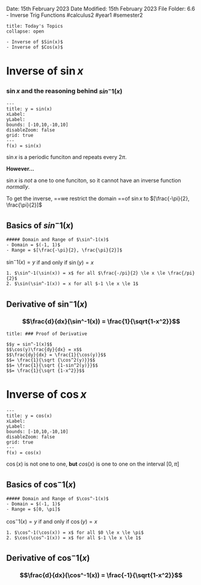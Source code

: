 Date: 15th February 2023
Date Modified: 15th February 2023
File Folder: 6.6 - Inverse Trig Functions
#calculus2 #year1 #semester2

```ad-abstract
title: Today's Topics
collapse: open

- Inverse of $Sin(x)$
- Inverse of $Cos(x)$

```

# Inverse of $\sin{x}$ 


### $\sin{x}$ and the reasoning behind $sin^-1(x)$

```functionplot
---
title: y = sin(x)
xLabel: 
yLabel: 
bounds: [-10,10,-10,10]
disableZoom: false
grid: true
---
f(x) = sin(x)
```


$\sin{x}$ is a periodic funciton and repeats every $2\pi$. 

**However...**

$\sin{x}$ is *not* a one to one funciton, so it cannot have an inverse function *normally*.

To get the inverse, ==we restrict the domain ==of $\sin{x}$ to $[\frac{-\pi}{2}, \frac{\pi}{2}]$

## Basics of $sin^-1(x)$


```ad-tip
##### Domain and Range of $\sin^-1(x)$
- Domain = $(-1, 1)$
- Range = $[\frac{-\pi}{2}, \frac{\pi}{2}]$
```

$\sin^-1(x) = y$ if and only if $\sin(y)=x$

```ad-note
1. $\sin^-1(\sin(x)) = x$ for all $\frac{-/pi}{2} \le x \le \frac{/pi}{2}$
2. $\sin(\sin^-1(x)) = x for all $-1 \le x \le 1$
```

## Derivative of $\sin^-1(x)$

### $$\frac{d}{dx}(\sin^-1(x)) = \frac{1}{\sqrt{1-x^2}}$$

```ad-summary
title: ### Proof of Derivative

$$y = sin^-1(x)$$
$$\cos(y)\frac{dy}{dx} = x$$
$$\frac{dy}{dx} = \frac{1}{\cos(y)}$$
$$= \frac{1}{\sqrt {\cos^2(y)}}$$
$$= \frac{1}{\sqrt {1-sin^2(y)}}$$
$$= \frac{1}{\sqrt {1-x^2}}$$
```


# Inverse of $\cos{x}$


```functionplot
---
title: y = cos(x)
xLabel: 
yLabel: 
bounds: [-10,10,-10,10]
disableZoom: false
grid: true
---
f(x) = cos(x)
```

$\cos(x)$ is not one to one, **but** $cos(x)$ is one to one on the interval $[0, \pi]$

## Basics of $\cos^-1(x)$


```ad-tip
##### Domain and Range of $\cos^-1(x)$
- Domain = $(-1, 1)$
- Range = $[0, \pi]$
```

$\cos^-1(x) = y$ if and only if $\cos(y)=x$

```ad-note
1. $\cos^-1(\cos(x)) = x$ for all $0 \le x \le \pi$
2. $\cos(\cos^-1(x)) = x$ for all $-1 \le x \le 1$
```

## Derivative of $\cos^-1(x)$

### $$\frac{d}{dx}(\cos^-1(x)) = \frac{-1}{\sqrt{1-x^2}}$$
